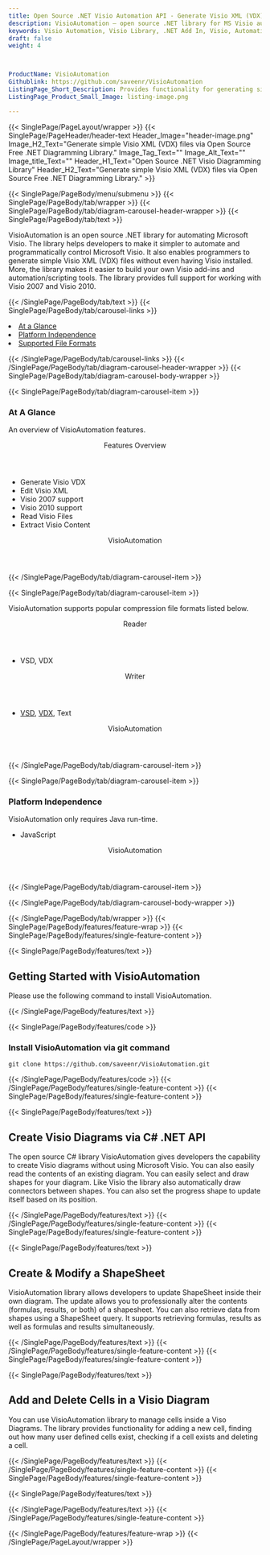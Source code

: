 ```yaml
---
title: Open Source .NET Visio Automation API - Generate Visio XML (VDX) File
description: VisioAutomation – open source .NET library for MS Visio automation. Generate Visio XML (VDX) files; write visio Add-ins & Control Visio application via .NET API.
keywords: Visio Automation, Visio Library, .NET Add In, Visio, Automation, Library, VisioAutomation, open Source Visio API, .NET Visio Diagraming, .NET Diagram APIs, .NET Visio API, .NET .vlc API, .NET Visio library, create Visio diagrams, modify Visio diagrams, read Visio files in .NET, Open Source Visio VSD, Generate Visio XML (VDX) files, write visio Add-ins, Control Visio application via Script
draft: false
weight: 4



ProductName: VisioAutomation
Githublink: https://github.com/saveenr/VisioAutomation
ListingPage_Short_Description: Provides functionality for generating simple Visio XML (VDX) files via .NET Diagramming Library.
ListingPage_Product_Small_Image: listing-image.png 

---
```


{{< SinglePage/PageLayout/wrapper >}}
{{< SinglePage/PageHeader/header-text
Header_Image="header-image.png"
Image_H2_Text="Generate simple Visio XML (VDX) files via Open Source Free .NET Diagramming Library."
Image_Tag_Text=""
Image_Alt_Text=""
Image_title_Text=""
Header_H1_Text="Open Source .NET Visio Diagramming Library"
Header_H2_Text="Generate simple Visio XML (VDX) files via Open Source Free .NET Diagramming Library." >}}

{{< SinglePage/PageBody/menu/submenu >}}
{{< SinglePage/PageBody/tab/wrapper >}}
{{< SinglePage/PageBody/tab/diagram-carousel-header-wrapper >}}
{{< SinglePage/PageBody/tab/text >}}



<p>VisioAutomation is an open source .NET library for automating Microsoft Visio. The library helps developers to make it simpler to automate and programmatically control Microsoft Visio. It also enables programmers to generate simple Visio XML (VDX) files without even having Visio installed. More, the library makes it easier to build your own Visio add-ins and automation/scripting tools. The library provides full support for working with Visio 2007 and Visio 2010.</p>

{{< /SinglePage/PageBody/tab/text >}}
{{< SinglePage/PageBody/tab/carousel-links >}}

<li data-target="#diagramcarousel" data-slide-to="0"><a href="#">At a Glance</a></li>
<li data-target="#diagramcarousel" data-slide-to="2"><a href="#">Platform Independence</a></li>
<li data-target="#diagramcarousel" data-slide-to="1"><a class="activetab" href="#">Supported File Formats</a></li>


{{< /SinglePage/PageBody/tab/carousel-links >}}
{{< /SinglePage/PageBody/tab/diagram-carousel-header-wrapper >}}
{{< SinglePage/PageBody/tab/diagram-carousel-body-wrapper >}}

{{< SinglePage/PageBody/tab/diagram-carousel-item >}}
<h3>At A Glance</h3>
<p>An overview of VisioAutomation features.</p>
<div class="diagram1 d1-poi">
<div class="d1-row">
<div class="d1-col d1-left"><header>Features Overview</header>
<ul>
<li>Generate Visio VDX</li>
<li>Edit Visio XML</li>
<li>Visio 2007 support</li>
<li>Visio 2010 support</li>
<li>Read Visio Files</li>
<li>Extract Visio Content</li>
</ul>
</div>
</div>
<div class="d1-logo" style="border: none;"><!--<img src='listing-image.png' alt="Compression APIs for .NET" />--><header>VisioAutomation</header><footer><small></small></footer></div>
<!--/logo--></div>
<!--/diagram1-->
{{< /SinglePage/PageBody/tab/diagram-carousel-item >}}

{{< SinglePage/PageBody/tab/diagram-carousel-item >}}
<p>VisioAutomation supports popular compression file formats listed below.</p>
<div class="diagram1 d2 d1-poi">
<div class="d1-row">
<div class="d1-col d1-left"><header><i class="fa fa-arrows-v"> </i> Reader</header>
<ul>
<li>VSD, VDX</li>
</ul>
</div>
<!--/left-->
<div class="d1-col d1-right"><header><i class="fa fa-long-arrow-down"> </i> Writer</header>
<ul>
<li><a href="https://docs.fileformat.com/image/vsd/">VSD</a>, <a href="https://docs.fileformat.com/image/vdx/">VDX</a>, Text</li>
</ul>
</div>
<!--/right--></div>
<!--/row-->
<div class="d1-logo" style="border: none;"><!--<img src='listing-image.png' alt="Compression APIs for .NET" />--><header>VisioAutomation</header><footer><small></small></footer></div>
<!--/logo--></div>
<!--/diagram2-->
{{< /SinglePage/PageBody/tab/diagram-carousel-item >}}

{{< SinglePage/PageBody/tab/diagram-carousel-item >}}
<h3>Platform Independence</h3>
<p>VisioAutomation only requires Java run-time.</p>
<div class="diagram1 d1-poi">
<div class="d1-row">
<div class="d1-col d1-left">
<ul>
<li><em> </em>JavaScript</li>
</ul>
</div>
<!--/left-->
<div class="d1-col d1-right"> </div>
<!--/right--></div>
<!--/row-->
<div class="d1-logo" style="border: none;"><!--<img src='listing-image.png' alt="Compression APIs for .NET" />--><header>VisioAutomation</header><footer><small></small></footer></div>
<!--/logo--></div>
<!--/diagram2 -->
{{< /SinglePage/PageBody/tab/diagram-carousel-item >}}

{{< /SinglePage/PageBody/tab/diagram-carousel-body-wrapper >}}

{{< /SinglePage/PageBody/tab/wrapper >}}
{{< SinglePage/PageBody/features/feature-wrap >}}
{{< SinglePage/PageBody/features/single-feature-content >}}

{{< SinglePage/PageBody/features/text >}}
<h2 class="h2title">Getting Started with VisioAutomation</h2>
<p>Please use the following command to install VisioAutomation.</p>
{{< /SinglePage/PageBody/features/text >}}

{{< SinglePage/PageBody/features/code >}}
<h3>Install VisioAutomation via git command</h3>
<pre><code class="html">git clone https://github.com/saveenr/VisioAutomation.git</code></pre>

{{< /SinglePage/PageBody/features/code >}}
{{< /SinglePage/PageBody/features/single-feature-content >}}
{{< SinglePage/PageBody/features/single-feature-content >}}

{{< SinglePage/PageBody/features/text >}}
<h2 class="h2title">Create Visio Diagrams via C# .NET API</h2>
<p>The open source C# library VisioAutomation gives developers the capability to create Visio diagrams without using Microsoft Visio. You can also easily read the contents of an existing diagram. You can easily select and draw shapes for your diagram. Like Visio the library also automatically draw connectors between shapes. You can also set the progress shape to update itself based on its position.</p>

{{< /SinglePage/PageBody/features/text >}}
{{< /SinglePage/PageBody/features/single-feature-content >}}
{{< SinglePage/PageBody/features/single-feature-content >}}

{{< SinglePage/PageBody/features/text >}}
<h2 class="h2title">Create & Modify a ShapeSheet</h2>
<p>VisioAutomation library allows developers to update ShapeSheet inside their own diagram. The update allows you to professionally alter the contents (formulas, results, or both) of a shapesheet. You can also retrieve data from shapes using a ShapeSheet query. It supports retrieving formulas, results as well as formulas and results simultaneously.</p>
{{< /SinglePage/PageBody/features/text >}}
{{< /SinglePage/PageBody/features/single-feature-content >}}
{{< SinglePage/PageBody/features/single-feature-content >}}

{{< SinglePage/PageBody/features/text >}}
<h2 class="h2title">Add and Delete Cells in a Visio Diagram</h2>
<p>You can use VisioAutomation library to manage cells inside a Viso Diagrams. The library provides functionality for adding a new cell, finding out how many user defined cells exist, checking if a cell exists and deleting a cell.</p>

{{< /SinglePage/PageBody/features/text >}}
{{< /SinglePage/PageBody/features/single-feature-content >}}
{{< SinglePage/PageBody/features/single-feature-content >}}

{{< SinglePage/PageBody/features/text >}}
 


{{< /SinglePage/PageBody/features/text >}}
{{< /SinglePage/PageBody/features/single-feature-content >}}

{{< /SinglePage/PageBody/features/feature-wrap >}}
{{< /SinglePage/PageLayout/wrapper >}}